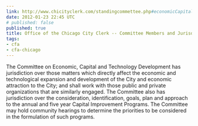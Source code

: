 ```yaml
---
link: http://www.chicityclerk.com/standingcommettee.php#economicCapitalTechDevelopment
date: 2012-01-23 22:45 UTC
# published: false
published: true
title: Office of the Chicago City Clerk -- Committee Members and Jurisdictions
tags:
- cfa
- cfa-chicago
---
```


The Committee on Economic, Capital and Technology Development has jurisdiction over those matters which directly affect the economic and technological expansion and development of the City and economic attraction to the City; and shall work with those public and private organizations that are similarly engaged. The Committee also has jurisdiction over the consideration, identification, goals, plan and approach to the annual and five year Capital Improvement Programs. The Committee may hold community hearings to determine the priorities to be considered in the formulation of such programs.
